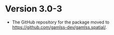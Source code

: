 # Version 3.0-3

* The GitHub repository for the package moved to
  <https://github.com/gamlss-dev/gamlss.spatial/>.

